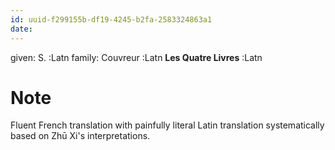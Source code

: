```yaml
---
id: uuid-f299155b-df19-4245-b2fa-2583324863a1
date: 
---
```


given: S. :Latn
family: Couvreur :Latn
**Les Quatre Livres** :Latn
# Note
Fluent French translation with painfully literal Latin translation systematically based on Zhū Xi's interpretations.